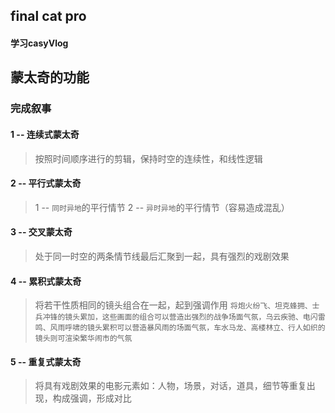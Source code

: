 ## final cat pro
#### 学习casyVlog


## 蒙太奇的功能
### 完成叙事
#### 1 -- 连续式蒙太奇
>按照时间顺序进行的剪辑，保持时空的连续性，和线性逻辑
#### 2 -- 平行式蒙太奇
>1 -- `同时异地`的平行情节
>2 -- `异时异地`的平行情节（容易造成混乱）
#### 3 -- 交叉蒙太奇
>处于同一时空的两条情节线最后汇聚到一起，具有强烈的戏剧效果
#### 4 -- 累积式蒙太奇
>将若干性质相同的镜头组合在一起，起到强调作用
>`将炮火纷飞、坦克蜂拥、士兵冲锋的镜头累加，这些画面的组合可以营造出强烈的战争场面气氛，乌云疾驰、电闪雷鸣、风雨呼啸的镜头累积可以营造暴风雨的场面气氛，车水马龙、高楼林立、行人如织的镜头则可渲染繁华闹市的气氛`
#### 5 -- 重复式蒙太奇
>将具有戏剧效果的电影元素如：人物，场景，对话，道具，细节等重复出现，构成强调，形成对比
#### 